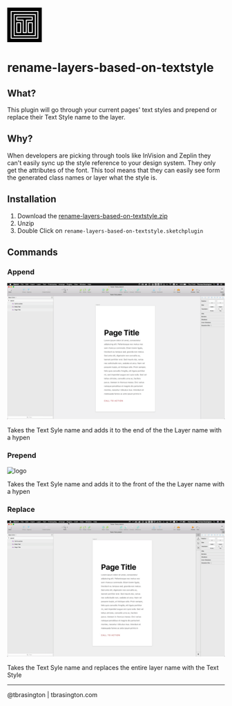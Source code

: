 ![logo](assets/icon.png)

# rename-layers-based-on-textstyle


## What?

This plugin will go through your current pages' text styles and prepend or replace their Text Style name to the layer. 

## Why?

When developers are picking through tools like InVision and Zeplin they can't easily sync up the style reference to your design system. They only get the attributes of the font. This tool means that they can easily see form the generated class names or layer what the style is.

## Installation

1. Download the [rename-layers-based-on-textstyle.zip](https://github.com/tbrasington/rename-layers-based-on-textstyle/raw/master/rename-layers-based-on-textstyle.zip)
2. Unzip
3. Double Click on `rename-layers-based-on-textstyle.sketchplugin` 

## Commands

### Append

![logo](artwork/append.gif)

Takes the Text Syle name and adds it to the end of the the Layer name with a hypen

### Prepend

![logo](artwork/prepend.gif)

Takes the Text Syle name and adds it to the front of the the Layer name with a hypen

### Replace

![logo](artwork/replace.gif)

Takes the Text Syle name and replaces the entire layer name with the Text Style


---

@tbrasington | tbrasington.com

